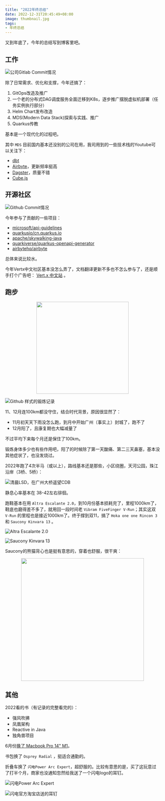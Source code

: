 ```yaml
---
title: "2022年终总结"
date: 2022-12-31T20:45:49+08:00
image: thumbnail.jpg
tags:
- 年终总结
---
```


又到年底了，今年的总结写到博客里吧。

## 工作

![公司Gitlab Commit情况](gitlab.png)

除了日常需求、优化和支撑，今年还搞了：

1. GitOps改造及推广
2. 一个老的分布式DAG调度服务全面迁移到K8s，逐步推广摆脱虚拟机部署（任务实例执行部分）
3. Helm Chart发布改造
4. MDS(Modern Data Stack)探索与实践、推广
5. Quarkus传教

基本是一个现代化的过程吧。

其中 `MDS` 目前国内基本还没别的公司在用，我司用到的一些技术栈的Youtube可以关注下：

- [dbt](https://www.youtube.com/@dbt-labs)
- [Airbyte](https://www.youtube.com/@AirbyteHQ)，更新频率挺高
- [Dagster](https://www.youtube.com/@dagster7097)，质量不错
- [Cube.js](https://www.youtube.com/@cube8910/videos)

## 开源社区

![Github Commit情况](github.png)

今年参与了贡献的一些项目：

- [microsoft/api-guidelines](https://github.com/microsoft/api-guidelines)
- [quarkusio/cn.quarkus.io](https://github.com/quarkusio/cn.quarkus.io)
- [apache/skywalking-java](https://github.com/apache/skywalking-java)
- [quarkiverse/quarkus-openapi-generator](https://github.com/quarkiverse/quarkus-openapi-generator)
- [airbytehq/airbyte](https://github.com/airbytehq/airbyte)

总体来说比较水。

今年Vertx中文社区基本没怎么弄了，文档翻译更新不多也不怎么参与了，还是顺手打个广告吧： [Vert.x 中文站](https://vertx-china.github.io) 。

## 跑步

<p align="center">
    <img src='run.jpg' width="300" />
</p>

![Github 样式的锻炼记录](run-github.png)

11、12月连100km都没守住，结合时代背景，原因很显然了：

- 11月初天天下雨没怎么跑，到月中开始广州（事实上）封城了，跑不了
- 12月阳了，且康复期也大幅减量了

不过平均下来每个月还是保住了100km。

锻炼身体多少也有些作用吧，阳了的时候除了第一天酸痛、第二三天鼻塞，基本没其他症状了，也没发烧过。

2022年跑了4次半马（或以上），路线基本还是那些，小区绕圈，天河公园，珠江沿岸（3桥、5桥）：

![清晨LSD，在广州大桥遥望CDB](run1.png)

静息心率基本在 38-42左右徘徊。

跑鞋基本在用 `Altra Escalante 2.0`，到10月份基本损耗完了，里程1000km了，鞋底也磨得差不多了，就用回一段时间老 `Vibram FiveFinger V-Run`；其实这双 `V-Run` 的里程也是接近1000km了。终于撑到双11，搞了 `Hoka one one Rincon 3` 和 `Saucony Kinvara 13` 。

![Altra Escalante 2.0](altra.png)

![Saucony Kinvara 13](saucony.png)

Saucony的熊猫背心也是挺有意思的，穿着也舒服，很干爽：

<p align="center">
    <img src='saucony2.png' width="400" />
</p>

## 其他

2022看的书（有记录的完整看完的）：

- 强风吹拂
- 凤凰架构
- Reactive in Java
- 独角兽项目

6月份[换了 Macbook Pro 14" M1](../换电脑了/)。

书包换了 `Osprey Radial` ，挺适合通勤的。

折叠车换了 `闪电Power Arc Expert`，超舒服的。比较有意思的是，买了这玩意过了打半个月，商家也没通知忽然给我送了一个闪电logo的耳钉。

![闪电Power Arc Expert](power.png)

![闪电官方淘宝店送的耳钉](earring.png)